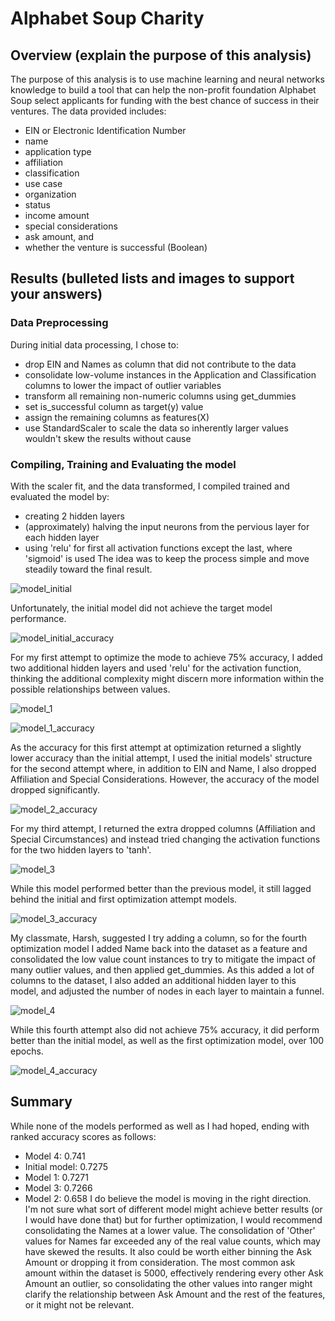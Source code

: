 # Alphabet Soup Charity

## Overview (explain the purpose of this analysis)
The purpose of this analysis is to use machine learning and neural networks knowledge to build a tool that can help the non-profit foundation Alphabet Soup select applicants for funding with the best chance of success in their ventures. The data provided includes:
- EIN or Electronic Identification Number
- name
- application type
- affiliation
- classification
- use case
- organization
- status
- income amount
- special considerations
- ask amount, and
- whether the venture is successful (Boolean)

## Results (bulleted lists and images to support your answers)

### Data Preprocessing
During initial data processing, I chose to:
- drop EIN and Names as column that did not contribute to the data
- consolidate low-volume instances in the Application and Classification columns to lower the impact of outlier variables
- transform all remaining non-numeric columns using get_dummies
- set is_successful column as target(y) value
- assign the remaining columns as features(X)
- use StandardScaler to scale the data so inherently larger values wouldn't skew the results without cause

### Compiling, Training and Evaluating the model
With the scaler fit, and the data transformed, I compiled trained and evaluated the model by:
- creating 2 hidden layers
- (approximately) halving the input neurons from the pervious layer for each hidden layer
- using 'relu' for first all activation functions except the last, where 'sigmoid' is used
The idea was to keep the process simple and move steadily toward the final result.

![model_initial](https://github.com/m-coldewe/deep-learning-challenge/assets/152045367/a70d4d0c-94d4-495a-8c7c-522108c695b7)


Unfortunately, the initial model did not achieve the target model performance.

![model_initial_accuracy](https://github.com/m-coldewe/deep-learning-challenge/assets/152045367/e34705c2-f951-4757-979a-071f3de89f87)


For my first attempt to optimize the mode to achieve 75% accuracy, I added two additional hidden layers and used 'relu' for the activation function, thinking the additional complexity might discern more information within the possible relationships between values.

![model_1](https://github.com/m-coldewe/deep-learning-challenge/assets/152045367/e5f47fd0-86ae-45b5-8492-3dc0f72b631f)

![model_1_accuracy](https://github.com/m-coldewe/deep-learning-challenge/assets/152045367/f600f6a6-0157-44ad-8c6a-b46dd2fd227f)

As the accuracy for this first attempt at optimization returned a slightly lower accuracy than the initial attempt, I used the initial models' structure for the second attempt where, in addition to EIN and Name, I also dropped Affiliation and Special Considerations. However, the accuracy of the model dropped significantly.

![model_2_accuracy](https://github.com/m-coldewe/deep-learning-challenge/assets/152045367/a9475e81-ad0c-4d7b-9311-07bce7b6dbac)

For my third attempt, I returned the extra dropped columns (Affiliation and Special Circumstances) and instead tried changing the activation functions for the two hidden layers to 'tanh'.

![model_3](https://github.com/m-coldewe/deep-learning-challenge/assets/152045367/1c91d56d-97a7-4ab4-889e-f23aef640618)

While this model performed better than the previous model, it still lagged behind the initial and first optimization attempt models.

![model_3_accuracy](https://github.com/m-coldewe/deep-learning-challenge/assets/152045367/8d01f3f2-3080-42f2-8ff8-93e49e362ff3)

My classmate, Harsh, suggested I try adding a column, so for the fourth optimization model I added Name back into the dataset as a feature and consolidated the low value count instances to try to mitigate the impact of many outlier values, and then applied get_dummies. As this added a lot of columns to the dataset, I also added an additional hidden layer to this model, and adjusted the number of nodes in each layer to maintain a funnel.

![model_4](https://github.com/m-coldewe/deep-learning-challenge/assets/152045367/7c6e0376-fd6a-4799-b17a-c5a4e010b958)

While this fourth attempt also did not achieve 75% accuracy, it did perform better than the initial model, as well as the first optimization model, over 100 epochs. 

![model_4_accuracy](https://github.com/m-coldewe/deep-learning-challenge/assets/152045367/77e335a3-d31b-4112-b72b-53fa1103db32)




## Summary 
While none of the models performed as well as I had hoped, ending with ranked accuracy scores as follows:
- Model 4: 0.741
- Initial model: 0.7275
- Model 1: 0.7271
- Model 3: 0.7266
- Model 2: 0.658 
I do believe the model is moving in the right direction. I'm not sure what sort of different model might achieve better results (or I would have done that) but for further optimization, I would recommend consolidating the Names at a lower value. The consolidation of 'Other' values for Names far exceeded any of the real value counts, which may have skewed the results. It also could be worth either binning the Ask Amount or dropping it from consideration. The most common ask amount within the dataset is 5000, effectively rendering every other Ask Amount an outlier, so consolidating the other values into ranger might clarify the relationship between Ask Amount and the rest of the features, or it might not be relevant. 
